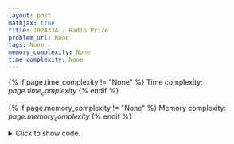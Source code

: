 ```yaml
---
layout: post
mathjax: true
title: 102433A - Radio Prize
problem_url: None
tags: None
memory_complexity: None
time_complexity: None
---
```




{% if page.time_complexity != "None" %}
Time complexity: ${{ page.time_complexity }}$
{% endif %}

{% if page.memory_complexity != "None" %}
Memory complexity: ${{ page.memory_complexity }}$
{% endif %}

<details>
<summary>
<p style="display:inline">Click to show code.</p>
</summary>
```cpp
{% raw %}
using namespace std;
using ll = long long;
using ii = pair<int, int>;
using vii = vector<ii>;
const int NMAX = 1e5 + 11;
int n, root, t[NMAX], sz[NMAX], dist[NMAX];
ll tsum[NMAX], ans[NMAX];
vii g[NMAX];
void precompute(int u, int p)
{
    sz[u] = 1;
    tsum[u] = t[u];
    for (auto [v, w] : g[u])
    {
        if (v == p)
            continue;
        dist[v] = dist[u] + w;
        precompute(v, u);
        sz[u] += sz[v];
        tsum[u] += tsum[v];
    }
}
void calc_reroot(int u, int p, ll dist_sum, ll tax_dist_sum)
{
    ans[u] = t[u] * dist_sum + tax_dist_sum;
    for (auto [v, w] : g[u])
    {
        if (v == p)
            continue;
        calc_reroot(v,
                    u,
                    dist_sum + w * (n - 2 * sz[v]),
                    tax_dist_sum + w * (tsum[root] - 2 * tsum[v]));
    }
}
int main(void)
{
    int u, v, w;
    ll dist_sum, tax_dist_sum;
    cin >> n;
    for (int i = 1; i <= n; ++i)
        cin >> t[i];
    for (int i = 1; i <= n - 1; ++i)
    {
        cin >> u >> v >> w;
        g[u].push_back({v, w});
        g[v].push_back({u, w});
    }
    root = 1;
    precompute(root, 0);
    tax_dist_sum = dist_sum = 0;
    for (int u = 1; u <= n; ++u)
    {
        dist_sum += dist[u];
        tax_dist_sum += (ll)t[u] * dist[u];
    }
    calc_reroot(root, 0, dist_sum, tax_dist_sum);
    for (int u = 1; u <= n; ++u)
        cout << ans[u] << endl;
    return 0;
}

{% endraw %}
```
</details>

